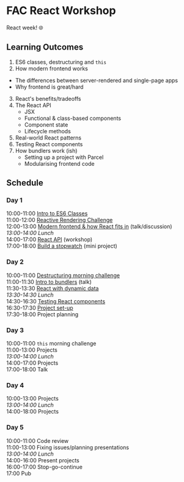 # FAC React Workshop

React week! 🌐

## Learning Outcomes

1. ES6 classes, destructuring and `this`
2. How modern frontend works
  - The differences between server-rendered and single-page apps
  - Why frontend is great/hard
3. React's benefits/tradeoffs
4. The React API
    - JSX
    - Functional & class-based components
    - Component state
    - Lifecycle methods
5. Real-world React patterns
6. Testing React components
7. How bundlers work (ish)
    - Setting up a project with Parcel
    - Modularising frontend code

## Schedule

### Day 1

10:00-11:00 [Intro to ES6 Classes](https://github.com/oliverjam/es6-class-intro)  
11:00-12:00 [Reactive Rendering Challenge](https://github.com/foundersandcoders/mc-react-solves-what-now)  
12:00-13:00 [Modern frontend & how React fits in](https://hackmd.io/p/SJauYz6EM#) (talk/discussion)  
_13:00-14:00 Lunch_  
14:00-17:00 [React API](https://github.com/oliverjam/intro-react-workshop) (workshop)  
17:00-18:00 [Build a stopwatch](https://github.com/oliverjam/intro-react-workshop/blob/master/workshop-top-notch-stopwatch) (mini project)  

### Day 2

10:00-11:00 [Destructuring morning challenge](https://github.com/oliverjam/learn-destructuring)  
11:00-11:30 [Intro to bundlers](https://hackmd.io/p/rJBLi5mSf) (talk)  
11:30-13:30 [React with dynamic data](https://github.com/sofiapoh/react-dynamic-data-workshop)  
_13:30-14:30 Lunch_  
14:30-16:30 [Testing React components](https://github.com/oliverjam/learn-react-testing)  
16:30-17:30 [Project set-up](https://github.com/oliverjam/fac-react-project)  
17:30-18:00 Project planning  

### Day 3

10:00-11:00 `this` morning challenge  
11:00-13:00 Projects  
_13:00-14:00 Lunch_  
14:00-17:00 Projects  
17:00-18:00 Talk  


### Day 4

10:00-13:00 Projects  
_13:00-14:00 Lunch_  
14:00-18:00 Projects  

### Day 5
10:00-11:00 Code review  
11:00-13:00 Fixing issues/planning presentations  
_13:00-14:00 Lunch_  
14:00-16:00 Present projects  
16:00-17:00 Stop-go-continue  
17:00 Pub  
